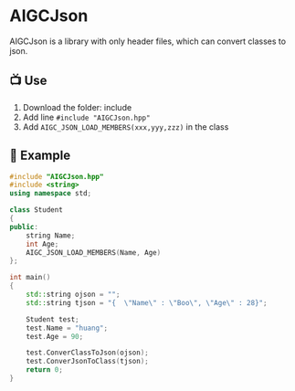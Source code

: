 # AIGCJson
AIGCJson is a library with only header files, which can convert classes to json. 

## 📺 Use 
1. Download the folder: include
3. Add line `#include "AIGCJson.hpp"`
4. Add `AIGC_JSON_LOAD_MEMBERS(xxx,yyy,zzz)` in the class
   
## 🤖 Example
```cpp
#include "AIGCJson.hpp"
#include <string>
using namespace std;

class Student
{
public:
    string Name;
    int Age;
    AIGC_JSON_LOAD_MEMBERS(Name, Age)
};

int main()
{
    std::string ojson = "";
    std::string tjson = "{	\"Name\" : \"Boo\",	\"Age\" : 28}";

    Student test;
    test.Name = "huang";
    test.Age = 90;

    test.ConverClassToJson(ojson);
    test.ConverJsonToClass(tjson);
    return 0;
}
```

<!-- ## ☕ Support
If you really like my projects and want to support me, you can buy me a coffee and star this project. 

<a href="https://www.buymeacoffee.com/yaronzz" target="_blank"><img src="https://cdn.buymeacoffee.com/buttons/arial-orange.png" alt="Buy Me A Coffee" style="height: 51px !important;width: 217px !important;" ></a> -->